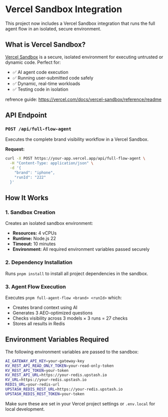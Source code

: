 # Vercel Sandbox Integration

This project now includes a Vercel Sandbox integration that runs the full agent flow in an isolated, secure environment.

## What is Vercel Sandbox?

[Vercel Sandbox](https://vercel.com/docs/vercel-sandbox) is a secure, isolated environment for executing untrusted or dynamic code. Perfect for:

- ✅ AI agent code execution
- ✅ Running user-submitted code safely
- ✅ Dynamic, real-time workloads
- ✅ Testing code in isolation

refrence guide: https://vercel.com/docs/vercel-sandbox/reference/readme

## API Endpoint

### `POST /api/full-flow-agent`

Executes the complete brand visibility workflow in a Vercel Sandbox.

**Request:**

```bash
curl -X POST https://your-app.vercel.app/api/full-flow-agent \
  -H "Content-Type: application/json" \
  -d '{
    "brand": "iphone",
    "runId": "222"
  }'
```

## How It Works

### 1. **Sandbox Creation**

Creates an isolated sandbox environment:

- **Resources:** 4 vCPUs
- **Runtime:** Node.js 22
- **Timeout:** 10 minutes
- **Environment:** All required environment variables passed securely

### 2. **Dependency Installation**

Runs `pnpm install` to install all project dependencies in the sandbox.

### 3. **Agent Flow Execution**

Executes `pnpm full-agent-flow <brand> <runId>` which:

- Creates brand context using AI
- Generates 3 AEO-optimized questions
- Checks visibility across 3 models × 3 runs = 27 checks
- Stores all results in Redis

## Environment Variables Required

The following environment variables are passed to the sandbox:

```bash
AI_GATEWAY_API_KEY=your-gateway-key
KV_REST_API_READ_ONLY_TOKEN=your-read-only-token
KV_REST_API_TOKEN=your-token
KV_REST_API_URL=https://your-redis.upstash.io
KV_URL=https://your-redis.upstash.io
REDIS_URL=your-redis-url
UPSTASH_REDIS_REST_URL=https://your-redis.upstash.io
UPSTASH_REDIS_REST_TOKEN=your-token
```

Make sure these are set in your Vercel project settings or `.env.local` for local development.
